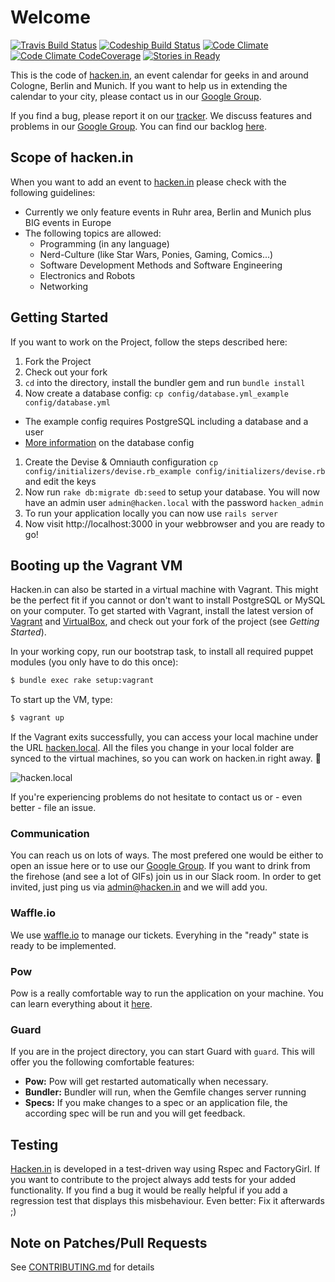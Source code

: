 # Welcome

[![Travis Build Status](https://img.shields.io/travis/hacken-in/website.svg)](http://travis-ci.org/hacken-in/website)
[![Codeship Build Status](https://img.shields.io/codeship/3c775da0-bbc6-0131-1826-124bbd4fc581.svg)](https://codeship.com/projects/20985)
[![Code Climate](https://img.shields.io/codeclimate/github/hacken-in/website.svg)](https://codeclimate.com/github/hacken-in/website)
[![Code Climate CodeCoverage](https://img.shields.io/codeclimate/coverage/github/hacken-in/website.svg)](https://codeclimate.com/github/hacken-in/website)
[![Stories in Ready](https://badge.waffle.io/hacken-in/website.png?label=ready&title=Ready)](https://waffle.io/hacken-in/website)

This is the code of [hacken.in](http://hacken.in/), an event calendar for geeks in and around Cologne, Berlin and Munich.
If you want to help us in extending the calendar to your city, please contact us in our [Google Group](http://groups.google.com/group/hacken-in).

If you find a bug, please report it on our [tracker](https://github.com/hacken-in/website/issues). We discuss features and problems in our [Google Group](http://groups.google.com/group/hcking). You can find our backlog [here](https://github.com/hacken-in/website/wiki/Backlog).

## Scope of hacken.in

When you want to add an event to [hacken.in](http://hacken.in) please check with the following guidelines:

* Currently we only feature events in Ruhr area, Berlin and Munich plus BIG events in Europe
* The following topics are allowed:
  * Programming (in any language)
  * Nerd-Culture (like Star Wars, Ponies, Gaming, Comics...)
  * Software Development Methods and Software Engineering
  * Electronics and Robots
  * Networking

## Getting Started

If you want to work on the Project, follow the steps described here:

1. Fork the Project
1. Check out your fork
1. `cd` into the directory, install the bundler gem and run `bundle install`
1. Now create a database config: `cp config/database.yml_example config/database.yml`
  * The example config requires PostgreSQL including a database and a user
  * [More information](http://guides.rubyonrails.org/getting_started.html#configuring-a-database) on the database config
1. Create the Devise & Omniauth configuration `cp config/initializers/devise.rb_example config/initializers/devise.rb` and edit the keys
1. Now run `rake db:migrate db:seed` to setup your database. You will now have an admin user `admin@hacken.local` with the password `hacken_admin`
1. To run your application locally you can now use `rails server`
1. Now visit http://localhost:3000 in your webbrowser and you are ready to go!

## Booting up the Vagrant VM

Hacken.in can also be started in a virtual machine with Vagrant. This might be the perfect fit if you cannot or don't want to install 
PostgreSQL or MySQL on your computer. To get started with Vagrant, install the latest version of [Vagrant](http://www.vagrantup.com) and
[VirtualBox](https://www.virtualbox.org), and check out your fork of the project (see *Getting Started*).

In your working copy, run our bootstrap task, to install all required puppet modules (you only have to do this once):

```bash
$ bundle exec rake setup:vagrant
```

To start up the VM, type:

```bash
$ vagrant up
```

If the Vagrant exits successfully, you can access your local machine under the URL [hacken.local](http://hacken.local). All the files you
change in your local folder are synced to the virtual machines, so you can work on hacken.in right away. :wrench:

![hacken.local](https://i.imgur.com/rGh0pwE.png)

If you're experiencing problems do not hesitate to contact us or - even better - file an issue.

### Communication

You can reach us on lots of ways. The most prefered one would be either to open an issue here or to use our [Google Group](http://groups.google.com/group/hacken-in). If you want to drink from the firehose (and see a lot of GIFs) join us in our Slack room. In order to get invited, just ping us via admin@hacken.in and we will add you.

### Waffle.io

We use [waffle.io](http://waffle.io/hacken-in/website) to manage our tickets. Everyhing in the "ready" state is ready to be implemented.

### Pow

Pow is a really comfortable way to run the application on your machine.
You can learn everything about it [here](http://pow.cx).

### Guard

If you are in the project directory, you can start Guard with `guard`.
This will offer you the following comfortable features:

* **Pow:** Pow will get restarted automatically when necessary.
* **Bundler:** Bundler will run, when the Gemfile changes
  server running
* **Specs:** If you make changes to a spec or an application file, the
  according spec will be run and you will get feedback.

## Testing

[Hacken.in](http://hacken.in) is developed in a test-driven way using Rspec and
FactoryGirl. If you want to contribute to the project always add
tests for your added functionality. If you find a bug it would be
really helpful if you add a regression test that displays this
misbehaviour. Even better: Fix it afterwards ;)

## Note on Patches/Pull Requests

See [CONTRIBUTING.md](CONTRIBUTING.md) for details
